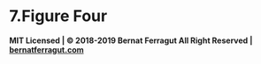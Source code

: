 # 7.Figure Four


**MIT Licensed | © 2018-2019 Bernat Ferragut All Right Reserved | [bernatferragut.com](http://bernatferragut.com/)**

